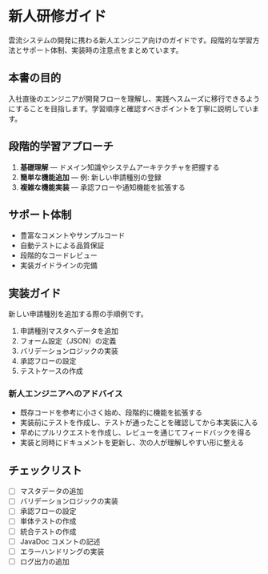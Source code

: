 # 新人研修ガイド

雲流システムの開発に携わる新人エンジニア向けのガイドです。段階的な学習方法とサポート体制、実装時の注意点をまとめています。

## 本書の目的

入社直後のエンジニアが開発フローを理解し、実践へスムーズに移行できるようにすることを目指します。学習順序と確認すべきポイントを丁寧に説明しています。

## 段階的学習アプローチ

1. **基礎理解** — ドメイン知識やシステムアーキテクチャを把握する
2. **簡単な機能追加** — 例: 新しい申請種別の登録
3. **複雑な機能実装** — 承認フローや通知機能を拡張する

## サポート体制

- 豊富なコメントやサンプルコード
- 自動テストによる品質保証
- 段階的なコードレビュー
- 実装ガイドラインの完備

## 実装ガイド

新しい申請種別を追加する際の手順例です。

1. 申請種別マスタへデータを追加
2. フォーム設定（JSON）の定義
3. バリデーションロジックの実装
4. 承認フローの設定
5. テストケースの作成

### 新人エンジニアへのアドバイス

- 既存コードを参考に小さく始め、段階的に機能を拡張する
- 実装前にテストを作成し、テストが通ったことを確認してから本実装に入る
- 早めにプルリクエストを作成し、レビューを通じてフィードバックを得る
- 実装と同時にドキュメントを更新し、次の人が理解しやすい形に整える

## チェックリスト

- [ ] マスタデータの追加
- [ ] バリデーションロジックの実装
- [ ] 承認フローの設定
- [ ] 単体テストの作成
- [ ] 統合テストの作成
- [ ] JavaDoc コメントの記述
- [ ] エラーハンドリングの実装
- [ ] ログ出力の追加
